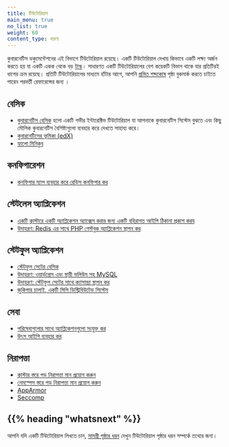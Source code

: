 ```yaml
---
title: টিউটোরিয়াল
main_menu: true
no_list: true
weight: 60
content_type: ধারণা
---
```


<!-- overview -->

কুবারনেটিস ডকুমেন্টেশনের এই বিভাগে টিউটোরিয়াল রয়েছে।
একটি টিউটোরিয়াল দেখায় কিভাবে একটি লক্ষ্য অর্জন করতে হয় যা একটি একক থেকে বড়
[টাস্ক](/docs/tasks/)। সাধারণত একটি টিউটোরিয়ালের বেশ কয়েকটি বিভাগ থাকে 
যার প্রতিটিরই ধাপের ক্রম রয়েছে।
প্রতিটি টিউটোরিয়ালের মাধ্যমে হাঁটার আগে, আপনি [প্রমিত শব্দকোষ](/docs/reference/glossary/) 
পৃষ্ঠা বুকমার্ক করতে চাইতে পারেন পরবর্তী রেফারেন্সের জন্য ।

<!-- body -->

## বেসিক

* [কুবারনেটিস বেসিক](/docs/tutorials/kubernetes-basics/) হলো একটি গভীর ইন্টারেক্টিভ টিউটোরিয়াল যা আপনাকে কুবারনেটিস সিস্টেম বুঝতে এবং কিছু মৌলিক কুবারনেটিস বৈশিষ্ট্যগুলো ব্যবহার করে দেখতে সাহায্য করে।
* [কুবারনেটিসের ভূমিকা (edX)](https://www.edx.org/course/introduction-kubernetes-linuxfoundationx-lfs158x#)
* [হ্যালো মিনিকুব](/docs/tutorials/hello-minikube/)

## কনফিগারেশন

* [কনফিগার ম্যাপ ব্যবহার করে রেডিস কনফিগার কর](/docs/tutorials/configuration/configure-redis-using-configmap/)

## স্টেটলেস অ্যাপ্লিকেশন

* [একটি ক্লাস্টারে একটি অ্যাপ্লিকেশন অ্যাক্সেস করার জন্য একটি বহিরাগত আইপি ঠিকানা প্রকাশ করয ](/docs/tutorials/stateless-application/expose-external-ip-address/)
* [উদাহরণ: Redis এর সাথে PHP গেস্টবুক অ্যাপ্লিকেশন স্থাপন কর](/docs/tutorials/stateless-application/guestbook/) 

## স্টেটফুল অ্যাপ্লিকেশন

* [স্টেটফুল সেটের বেসিক](/docs/tutorials/stateful-application/basic-stateful-set/)
* [উদাহরণ: ওয়ার্ডপ্রেস এবং স্থায়ী ভলিউম সহ MySQL](/docs/tutorials/stateful-application/mysql-wordpress-persistent-volume/)
* [উদাহরণ: স্টেটফুল সেটের সাথে ক্যাসান্দ্রা স্থাপন কর](/docs/tutorials/stateful-application/cassandra/)
* [জুকিপার চালাই, একটি সিপি ডিস্ট্রিবিউটেড সিস্টেম](/docs/tutorials/stateful-application/zookeeper/)

## সেবা

* [পরিষেবাগুলোর সাথে অ্যাপ্লিকেশনগুলো সংযুক্ত কর](/docs/tutorials/services/connect-applications-service/)
* [উৎস আইপি ব্যবহার  কর](/docs/tutorials/services/source-ip/)

## নিরাপত্তা

* [ক্লাস্টার স্তরে পড নিরাপত্তা মান প্রয়োগ করুন](/docs/tutorials/security/cluster-level-pss/)
* [নেমস্পেস স্তরে পড নিরাপত্তা মান প্রয়োগ করুন](/docs/tutorials/security/ns-level-pss/)
* [AppArmor](/docs/tutorials/security/apparmor/)
* [Seccomp](/docs/tutorials/security/seccomp/)
## {{% heading "whatsnext" %}}

আপনি যদি একটি টিউটোরিয়াল লিখতে চান, 
[সামগ্রী পৃষ্ঠার ধরন](/docs/contribute/style/page-content-types/) দেখুন
টিউটোরিয়াল পৃষ্ঠার ধরন সম্পর্কে তথ্যের জন্য।

